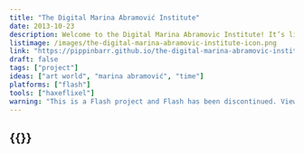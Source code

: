 ```yaml
---
title: "The Digital Marina Abramović Institute"
date: 2013-10-23
description: Welcome to the Digital Marina Abramovic Institute! It’s like the Marina Abramovic Institute! But it’s Digital! What does that mean?! What do you mean, “what does that mean?!”?! Get in there and find out for yourself! Experience six exercises designed by Marina Abramovic! Watch some performance art! Get into the spirit of things!
listimage: /images/the-digital-marina-abramovic-institute-icon.png
link: "https://pippinbarr.github.io/the-digital-marina-abramovic-institute/info/"
draft: false
tags: ["project"]
ideas: ["art world", "marina abramović", "time"]
platforms: ["flash"]
tools: ["haxeflixel"]
warning: "This is a Flash project and Flash has been discontinued. View the game's page for more information."
---
```


## {{<param title >}}
